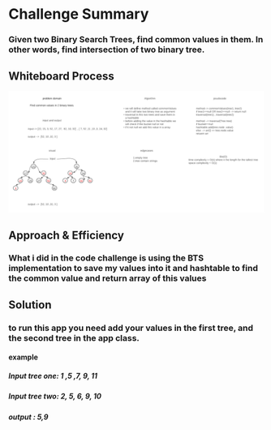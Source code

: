 # Challenge Summary
### Given two Binary Search Trees, find common values in them. In other words, find intersection of two binary tree.
## Whiteboard Process
![Whiteboard](../assets/TreeInsertion.png)
## Approach & Efficiency
### What i did in the code challenge is using the  BTS implementation  to save my values into it and hashtable to find the common value and return array of this values
## Solution
### to run this app you need add your values in  the first tree, and the second tree in the app class.
#### example
##### Input tree one: 1 ,5 ,7, 9, 11
##### Input tree two: 2, 5, 6, 9, 10
##### output : 5,9

